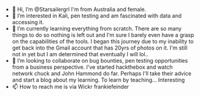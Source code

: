 - 👋 Hi, I’m @Starsailergrl
I'm from Australia and female.
- 👀 I’m interested in Kali, pen testing and am fascinated with data and accessing it.
- 🌱 I’m currently learning everything from scratch. There are so many things to do so
 nothing is left out and I'm sure I barely even have a grasp on the capabilities of the 
tools. I began this journey due to my inability to get back into the Gmail account that 
has 20yrs of photos on it. I'm still not in yet but I am determined that eventually I will lol..
- 💞️ I’m looking to collaborate on bug bounties, pen testing opportunities from a business 
perspective. I've started hackthebox and watch network chuck and John Hammond do far. Perhaps
 I'll take their advice and start a blog about my learning. To learn by teaching... Interesting
- 📫 How to reach me is via Wickr frankiefeinder

<!---
Starsailergrl/Starsailergrl is a ✨ special ✨ repository because its `README.md` (this file) appears on your GitHub profile.
You can click the Preview link to take a look at your changes.
--->
